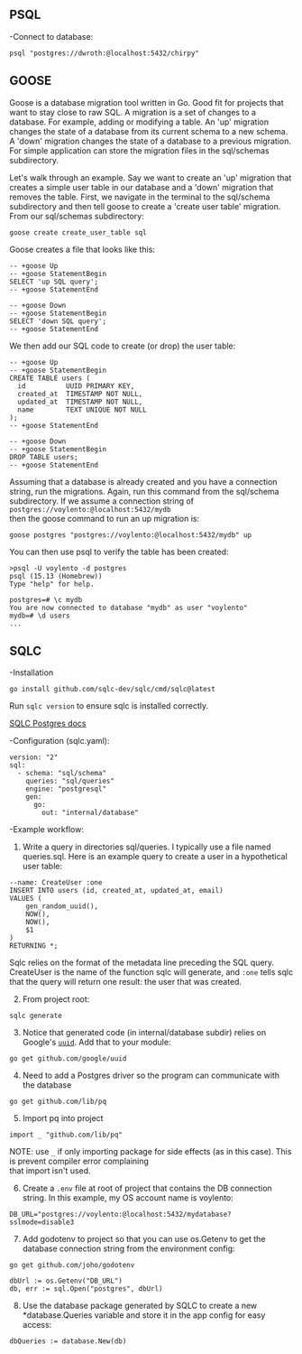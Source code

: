 
## PSQL
-Connect to database:
```
psql "postgres://dwroth:@localhost:5432/chirpy"
```

## GOOSE
Goose is a database migration tool written in Go. Good fit for projects that want to stay close to raw SQL.  A migration is a set of changes to a database. For example, adding or modifying a table. An 'up' migration changes the state of a database from its current schema to a new schema. A 'down' migration changes the state of a database to a previous migration. For simple application can store the migration files in the sql/schemas subdirectory. 

Let's walk through an example. Say we want to create an 'up' migration that creates a simple user table in our  database and a 'down' migration that removes the table. First, we navigate in the terminal to the sql/schema subdirectory and then tell goose to create a 'create user table' migration. From our sql/schemas subdirectory:
```
goose create create_user_table sql
```
Goose creates a file that looks like this:
```
-- +goose Up
-- +goose StatementBegin
SELECT 'up SQL query';
-- +goose StatementEnd

-- +goose Down
-- +goose StatementBegin
SELECT 'down SQL query';
-- +goose StatementEnd
```
We then add our SQL code to create (or drop) the user table:
```
-- +goose Up
-- +goose StatementBegin
CREATE TABLE users (
  id          UUID PRIMARY KEY,
  created_at  TIMESTAMP NOT NULL,
  updated_at  TIMESTAMP NOT NULL,
  name        TEXT UNIQUE NOT NULL
);
-- +goose StatementEnd

-- +goose Down
-- +goose StatementBegin
DROP TABLE users;
-- +goose StatementEnd
```

Assuming that a database is already created and you have a connection string, run the migrations. Again, run
this command from the sql/schema subdirectory. If we assume a connection string of `postgres://voylento:@localhost:5432/mydb`  
then the goose command to run an up migration is:
```
goose postgres "postgres://voylento:@localhost:5432/mydb" up
```

You can then use psql to verify the table has been created:
```
>psql -U voylento -d postgres
psql (15.13 (Homebrew))
Type "help" for help.

postgres=# \c mydb
You are now connected to database "mydb" as user "voylento"
mydb=# \d users
...
```

## SQLC
-Installation
```
go install github.com/sqlc-dev/sqlc/cmd/sqlc@latest
```
Run `sqlc version` to ensure sqlc is installed correctly.  

[SQLC Postgres docs](https://docs.sqlc.dev/en/latest/tutorials/getting-started-postgresql.html)  

-Configuration (sqlc.yaml):
```
version: "2"
sql:
  - schema: "sql/schema"
    queries: "sql/queries"
    engine: "postgresql"
    gen:
      go:
        out: "internal/database"
```
-Example workflow:
1. Write a query in directories sql/queries. I typically use a file named queries.sql. Here is an example query to create a user in a hypothetical user table:
```
--name: CreateUser :one
INSERT INTO users (id, created_at, updated_at, email)
VALUES (
    gen_random_uuid(),
    NOW(),
    NOW(),
    $1
)
RETURNING *;
```
Sqlc relies on the format of the metadata line preceding the SQL query. CreateUser is the name of the function sqlc will generate, and `:one` tells sqlc that the query will return one result: the user that was created.  

2. From project root:
```
sqlc generate
```
3. Notice that generated code (in internal/database subdir) relies on Google's [`uuid`](https://pkg.go.dev/github.com/google/uuidpackage). Add that to your module: 
```
go get github.com/google/uuid
```
4. Need to add a Postgres driver so the program can communicate with the database
```
go get github.com/lib/pq
```

5. Import pq into project
```
import _ "github.com/lib/pq"
```
NOTE: use `_` if only importing package for side effects (as in this case). This is prevent compiler error complaining  
that import isn't used.

6. Create a `.env` file at root of project that contains the DB connection string. In this example, my OS account name is voylento:
```
DB_URL="postgres://voylento:@localhost:5432/mydatabase?sslmode=disable3
```
7. Add godotenv to project so that you can use os.Getenv to get the database connection string from the environment config:
```
go get github.com/joho/godotenv
```
```
dbUrl := os.Getenv("DB_URL")
db, err := sql.Open("postgres", dbUrl)
```

8. Use the database package generated by SQLC to create a new *database.Queries variable and store it in the app config for easy access:
```
dbQueries := database.New(db)
```


